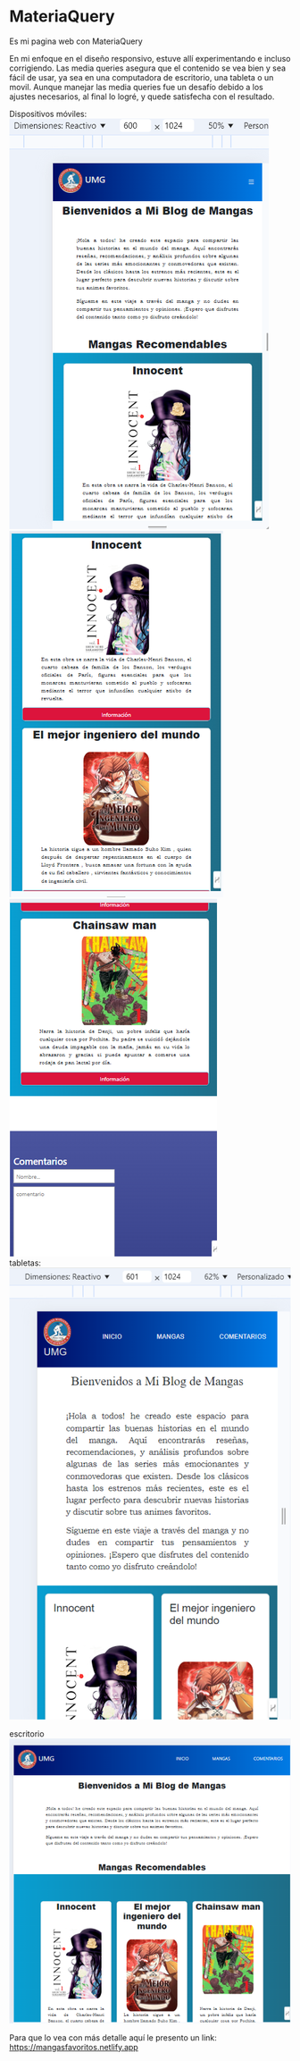 # MateriaQuery
Es mi pagina web con MateriaQuery

En mi enfoque en el diseño responsivo, estuve allí experimentando e incluso corrigiendo. Las media queries asegura que el contenido se vea bien y sea fácil de usar, ya sea en una computadora de escritorio, una tableta o un movil. Aunque manejar las media queries fue un desafío debido a los ajustes necesarios, al final lo logré, y quede satisfecha con el resultado.

Dispositivos móviles:
<img class="ino" src="capturas/part1 600.png">
<br>
<img class="ino" src="capturas/part2 600.png">
<br>
<img class="ino" src="capturas/part3 600.png">
<br>
tabletas:
<img class="ino" src="capturas/tabletas.png">
<br>

escritorio
<img class="ino" src="capturas/escritorio.png">

Para que lo vea con más detalle aquí le presento un link:
https://mangasfavoritos.netlify.app